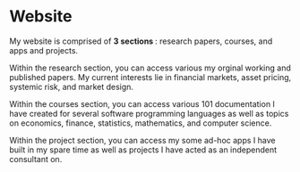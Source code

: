 # Website
My website is comprised of <b> 3 sections </b>: research papers, courses, and apps and projects.  

Within the research section, you can access various my orginal working and published papers. My current interests lie in financial markets, asset pricing, systemic risk, and market design. 

Within the courses section, you can access various 101 documentation I have created for several software programming languages as well as topics on economics, finance, statistics, mathematics, and computer science. 

Within the project section, you can access my some ad-hoc apps I have built in my spare time as well as projects I have acted as an independent consultant on.  

